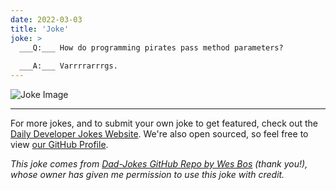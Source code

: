 ```yaml
---
date: 2022-03-03
title: 'Joke'
joke: >
  ___Q:___ How do programming pirates pass method parameters?
  
  ___A:___ Varrrrarrrgs.
---
```



![Joke Image](https://private.xtrp.io/projects/DailyDeveloperJokes/public_image_server/images/5e1258d992c4e.png)

---

For more jokes, and to submit your own joke to get featured, check out the [Daily Developer Jokes Website](https://dailydeveloperjokes.github.io/). We're also open sourced, so feel free to view [our GitHub Profile](https://github.com/dailydeveloperjokes).


_This joke comes from [Dad-Jokes GitHub Repo by Wes Bos](https://github.com/wesbos/dad-jokes) (thank you!), whose owner has given me permission to use this joke with credit._

<!--
Joke text:
**Q:** How do programming pirates pass method parameters?

**A:** Varrrrarrrgs.
 -->


